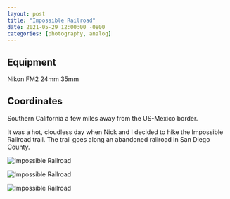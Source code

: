 ```yaml
---
layout: post
title: "Impossible Railroad"
date: 2021-05-29 12:00:00 -0800
categories: [photography, analog]
---
```


## Equipment

Nikon FM2
24mm
35mm

## Coordinates

Southern California a few miles away from the US-Mexico border.

It was a hot, cloudless day when Nick and I decided to hike the Impossible Railroad trail. The trail goes along an abandoned railroad in San Diego County.

![Impossible Railroad](https://carloandaya.s3-us-west-2.amazonaws.com/assets/images/posts/202104002_013.jpg)

![Impossible Railroad](https://carloandaya.s3-us-west-2.amazonaws.com/assets/images/posts/202104002_014.jpg)

![Impossible Railroad](https://carloandaya.s3-us-west-2.amazonaws.com/assets/images/posts/202104002_017.jpg)
